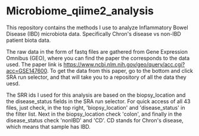 # Microbiome_qiime2_analysis
This repository contains the methods I use to analyze Inflammatory Bowel Disease (IBD) microbiota data. Specifically Chron's disease vs non-IBD patient biota data. 

The raw data in the form of fastq files are gathered from Gene Expression Omnibus (GEO), where you can find the paper the corresponds to the data used. 
The paper link is https://www.ncbi.nlm.nih.gov/geo/query/acc.cgi?acc=GSE147600.
To get the data from this paper, go to the bottom and click SRA run selector, and that will take you to a repository of all the data they uesd.

The SRR ids I used for this analysis are based on the biopsy_location and the disease_status fields in the SRA run selector. 
For quick access of all 43 files, just check, in the top right, 'biopsy_location' and 'disease_status' in the filter list. Next in the biopsy_location check 'colon', and finally in the disease_status check 'nonIBD' and 'CD'. CD stands for Chron's disease, which means that sample has IBD.
